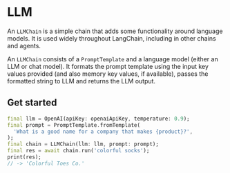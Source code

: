 # LLM

An `LLMChain` is a simple chain that adds some functionality around language
models. It is used widely throughout LangChain, including in other chains and
agents.

An `LLMChain` consists of a `PromptTemplate` and a language model (either an 
LLM or chat model). It formats the prompt template using the input key values
provided (and also memory key values, if available), passes the formatted string
to LLM and returns the LLM output.

## Get started

```dart
final llm = OpenAI(apiKey: openaiApiKey, temperature: 0.9);
final prompt = PromptTemplate.fromTemplate(
  'What is a good name for a company that makes {product}?',
);
final chain = LLMChain(llm: llm, prompt: prompt);
final res = await chain.run('colorful socks');
print(res);
// -> 'Colorful Toes Co.'
```
